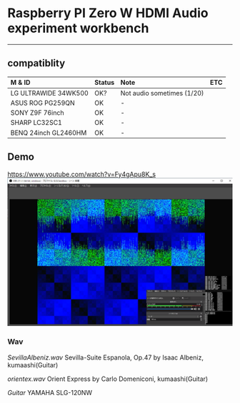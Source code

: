 # Raspberry PI Zero W HDMI Audio experiment workbench
----

## compatiblity


| M & ID | Status | Note | ETC |
| :--- | :--- | :--- | :--- |
| LG ULTRAWIDE 34WK500 | OK? | Not audio sometimes (1/20) |
| ASUS ROG PG259QN | OK | - |
| SONY Z9F 76inch | OK | - |
| SHARP LC32SC1 | OK | - |
| BENQ 24inch GL2460HM | OK | - |


## Demo

https://www.youtube.com/watch?v=Fy4gApu8K_s
![picture](https://github.com/kumaashi/RaspberryPI/blob/master/image/rpizero_hdmi_audio02.png "Raspberry Pi Zero W HDMI Audio")




### Wav

*SevillaAlbeniz.wav*
Sevilla-Suite Espanola, Op.47 by Isaac Albeniz, kumaashi(Guitar)

*orientex.wav*
Orient Express by Carlo Domeniconi, kumaashi(Guitar)

*Guitar*
YAMAHA SLG-120NW


